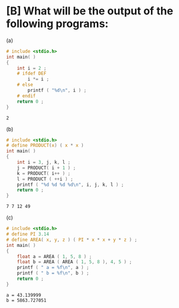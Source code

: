 # [B] What will be the output of the following programs:

(a)

````c
# include <stdio.h>
int main( )
{
    int i = 2 ;
    # ifdef DEF
    	i *= i ;
    # else
    	printf ( "%d\n", i ) ;
    # endif
    return 0 ;
}
````

````
2

````

(b)

````c
# include <stdio.h>
# define PRODUCT(x) ( x * x )
int main( )
{
    int i = 3, j, k, l ;
    j = PRODUCT( i + 1 ) ;
    k = PRODUCT( i++ ) ;
    l = PRODUCT ( ++i ) ;
    printf ( "%d %d %d %d\n", i, j, k, l ) ;
    return 0 ;
}
````

````
7 7 12 49

````

(c)

````c
# include <stdio.h>
# define PI 3.14
# define AREA( x, y, z ) ( PI * x * x + y * z ) ;
int main( )
{
    float a = AREA ( 1, 5, 8 ) ;
    float b = AREA ( AREA ( 1, 5, 8 ), 4, 5 ) ;
    printf ( " a = %f\n", a ) ;
    printf ( " b = %f\n", b ) ;
    return 0 ;
}
````

````
a = 43.139999
b = 5863.727051

````

